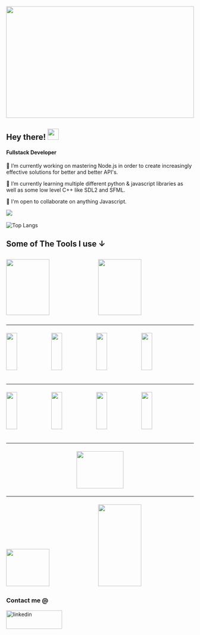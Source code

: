 ### 
<img src="https://t3.ftcdn.net/jpg/02/68/81/22/360_F_268812279_cVMsQJ8UWfV8k8HO2oqjhRY1XhopgE68.jpg" width="100%" height="300">
<h2>Hey there! <img src="https://c.tenor.com/nebZyl8oN7IAAAAi/wave-hello.gif" width="30" height="30"></h2>

<h4>Fullstack Developer</h4>
<p>🔭 I’m currently working on mastering Node.js in order to create increasingly effective solutions for better and better API's. </p>
<p>🌱 I’m currently learning multiple different python & javascript libraries as well as some low level C++ like SDL2 and SFML. </p>
<p>👯 I'm open to collaborate on anything Javascript. </p>


![](https://komarev.com/ghpvc/?username=WaylayOvercast)
<br></br> 
![Top Langs](https://github-readme-stats.vercel.app/api/top-langs/?username=WaylayOvercast&layout=compact)   

<h2>Some of The Tools I use &#8595; <h2>

  <img src='https://user-images.githubusercontent.com/86576382/156447920-95be5a0b-f065-4b9f-b8a3-5218362abfd4.png' width= "48%" height = "150rem"/>   
  <img src='https://user-images.githubusercontent.com/86576382/156448131-7d37ff06-64c4-40be-84fd-1b09bca2ed52.png' width= "48%" height = "150rem"/> 
  
  
________________________________

<table>
  <img src='https://user-images.githubusercontent.com/86576382/156447696-62b08748-8082-4843-95ad-fd287837ec88.png' width= "24%" height = "100rem"/> 
  <img src='https://user-images.githubusercontent.com/86576382/156451558-8370fc12-e975-4ddc-a4ff-52d978dd2f0d.png' width= "24%" height = "100rem"/>
    <img src='https://user-images.githubusercontent.com/86576382/156450154-c2138e50-c132-4ead-a79e-c88596b7a472.png' width= "24%" height = "100rem"/>
    <img src ='https://user-images.githubusercontent.com/86576382/156445765-089083e0-5f1a-4b1f-8faa-013e1a4b898f.png' width= "24%" height = "100rem"/>
</table>
  
  ______________________________
  
<table>
  <img src='https://user-images.githubusercontent.com/86576382/156455016-85973328-180f-4be7-97b6-f2f2b78215dc.png' width= "24%" height = "100rem"/>
  <img src='https://user-images.githubusercontent.com/86576382/156454272-6fed3807-5e50-4b91-b997-42084a8bfa94.png' width= "24%" height = "100rem"/>
    <img src='https://user-images.githubusercontent.com/86576382/156454696-ce409b22-f9e5-4d99-9682-a36f50129856.png' width= "24%" height = "100rem"/>
    <img src='https://user-images.githubusercontent.com/86576382/156455772-42516ba3-87cc-41c5-885f-7187f83a1942.png' width= "24%" height = "100rem"/>
</table>
  
________________________________
  
  
  <p align="center" width="100%">
    <img src='https://user-images.githubusercontent.com/86576382/156464549-ea80c269-640e-415f-837f-b17da27b0fc1.png' width= "50%" height = "100rem" /> 
  </p>
  
  
________________________________

<img src='https://user-images.githubusercontent.com/86576382/156466377-9b32687b-b54d-4aab-9783-3dd05f693a7f.png' width= "48%" height = "100rem" />
<img src='https://user-images.githubusercontent.com/86576382/156466202-529610b5-fec3-43b0-a9f5-fe659cb40806.png' width= "48%" height = "220rem" />

<h3>Contact me @</h3>
<a href="https://www.linkedin.com/in/waylayovercast//"><img src="https://upload.wikimedia.org/wikipedia/commons/thumb/0/01/LinkedIn_Logo.svg/512px-LinkedIn_Logo.svg.png"  alt="linkedin" width="150" height="50"></a>






